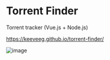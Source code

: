 # Torrent Finder

Torrent tracker (Vue.js + Node.js)

https://keeveeg.github.io/torrent-finder/


![image](https://user-images.githubusercontent.com/35378637/125779394-9e6034dd-9367-47ee-92b6-a6a5ae1313ae.png)